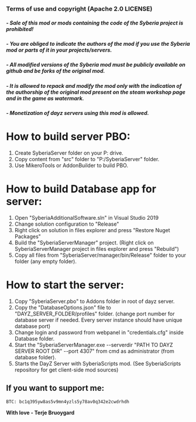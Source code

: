 ### Terms of use and copyright (Apache 2.0 LICENSE)
##### - Sale of this mod or mods containing the code of the Syberia project is prohibited!
##### - You are obliged to indicate the authors of the mod if you use the Syberia mod or parts of it in your projects/servers.
##### - All modified versions of the Syberia mod must be publicly available on github and be forks of the original mod.
##### - It is allowed to repack and modify the mod only with the indication of the authorship of the original mod present on the steam workshop page and in the game as watermark.
##### - Monetization of dayz servers using this mod is allowed.

# How to build server PBO:
1. Create SyberiaServer folder on your P: drive.
2. Copy content from "src" folder to "P:/SyberiaServer" folder.
3. Use MikeroTools or AddonBuilder to build PBO.

# How to build Database app for server:
1. Open "SyberiaAdditionalSoftware.sln" in Visual Studio 2019
2. Change solution configuration to "Release"
3. Right click on solution in files explorer and press "Restore Nuget Packages"
4. Build the "SyberiaServerManager" project. (Right click on SyberiaServerManager project in files explorer and press "Rebuild")
5. Copy all files from "SyberiaServer/manager/bin/Release" folder to your folder (any empty folder).

# How to start the server:
1. Copy "SyberiaServer.pbo" to Addons folder in root of dayz server.
2. Copy the "DatabaseOptions.json" file to "DAYZ_SERVER_FOLDER/profiles" folder. (change port number for database server if needed. Every server instance should have unique database port)
3. Change login and password from webpanel in "credentials.cfg" inside Database folder.
4. Start the "SyberiaServerManager.exe --serverdir "PATH TO DAYZ SERVER ROOT DIR" --port 4307" from cmd as administrator (from database folder).
5. Starts the DayZ Server with SyberiaScripts mod. (See SyberiaScripts repository for get client-side mod sources)


## If you want to support me:
```
BTC: bc1q395yw8as5v9mn4yzls5y78av0q342e2cwdrhdh 
```

**With love - Terje Bruoygard**
